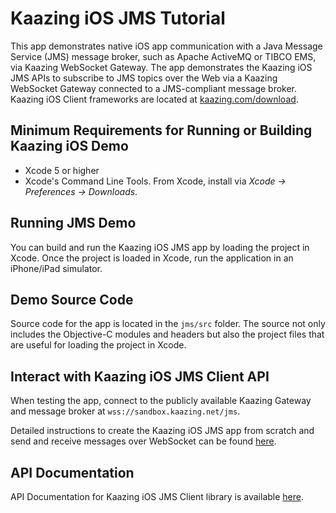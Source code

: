 # Kaazing iOS JMS Tutorial

This app demonstrates native iOS app communication with a Java Message Service (JMS) message 
broker, such as Apache ActiveMQ or TIBCO EMS, via Kaazing WebSocket Gateway. The app demonstrates the Kaazing iOS JMS APIs to subscribe to JMS topics over the Web 
via a Kaazing WebSocket Gateway connected to a JMS-compliant message broker. Kaazing iOS Client frameworks are
located at [kaazing.com/download](http://kaazing.com/download).

## Minimum Requirements for Running or Building Kaazing iOS Demo

* Xcode 5 or higher
* Xcode's Command Line Tools.  From Xcode, install via _Xcode &rarr; Preferences &rarr; Downloads_.

## Running JMS Demo

You can build and run the Kaazing iOS JMS app by loading the project in Xcode.
Once the project is loaded in Xcode, run the application in an iPhone/iPad simulator.

## Demo Source Code

Source code for the app is located in the `jms/src` folder. The source not only includes the Objective-C
modules and headers but also the project files that are useful for loading the project in Xcode.

## Interact with Kaazing iOS JMS Client API

When testing the app, connect to the publicly available Kaazing Gateway and message broker at `wss://sandbox.kaazing.net/jms`.

Detailed instructions to create the Kaazing iOS JMS app from scratch and send and receive messages
over WebSocket can be found [here](http://kaazing.com/doc/5.0/jms_client_docs/dev-objc/o_dev_objc.html).

## API Documentation

API Documentation for Kaazing iOS JMS Client library is available 
[here](https://kaazing.com/doc/5.0/jms_client_docs/apidoc/client/ios/jms/KMStompJMS/index.html).

